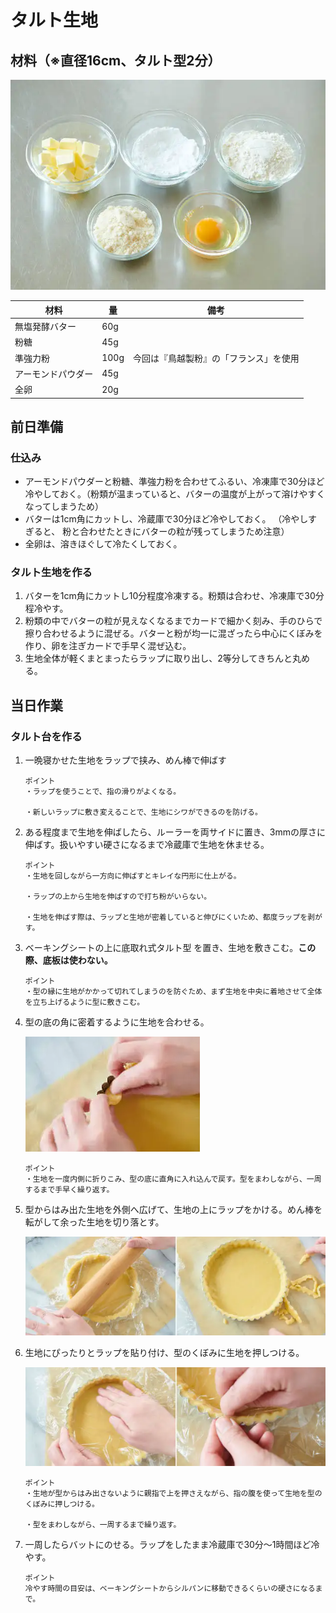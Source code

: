 # タルト生地

## 材料（※直径16cm、タルト型2分）

![タルトの材料](images/材料.png)

| 材料               | 量   | 備考                                   |
| ------------------ | ---- | -------------------------------------- |
| 無塩発酵バター     | 60g  |                                        |
| 粉糖               | 45g  |                                        |
| 準強力粉           | 100g | 今回は『鳥越製粉』の「フランス」を使用 |
| アーモンドパウダー | 45g  |                                        |
| 全卵               | 20g  |                                        |

## 前日準備

### 仕込み

- アーモンドパウダーと粉糖、準強力粉を合わせてふるい、冷凍庫で30分ほど冷やしておく。（粉類が温まっていると、バターの温度が上がって溶けやすくなってしまうため）
- バターは1cm角にカットし、冷蔵庫で30分ほど冷やしておく。 （冷やしすぎると、 粉と合わせたときにバターの粒が残ってしまうため注意）
- 全卵は、溶きほぐして冷たくしておく。

### タルト生地を作る

1. バターを1cm角にカットし10分程度冷凍する。粉類は合わせ、冷凍庫で30分程冷やす。
2. 粉類の中でバターの粒が見えなくなるまでカードで細かく刻み、手のひらで擦り合わせるように混ぜる。バターと粉が均一に混ざったら中心にくぼみを作り、卵を注ぎカードで手早く混ぜ込む。
3. 生地全体が軽くまとまったらラップに取り出し、2等分してきちんと丸める。

## 当日作業

### タルト台を作る

1. 一晩寝かせた生地をラップで挟み、めん棒で伸ばす

    ```
    ポイント
    ・ラップを使うことで、指の滑りがよくなる。

    ・新しいラップに敷き変えることで、生地にシワができるのを防げる。
    ```

1. ある程度まで生地を伸ばしたら、ルーラーを両サイドに置き、3mmの厚さに伸ばす。扱いやすい硬さになるまで冷蔵庫で生地を休ませる。

    ```
    ポイント
    ・生地を回しながら一方向に伸ばすとキレイな円形に仕上がる。

    ・ラップの上から生地を伸ばすので打ち粉がいらない。

    ・生地を伸ばす際は、ラップと生地が密着していると伸びにくいため、都度ラップを剥がす。
    ```

1. ベーキングシートの上に底取れ式タルト型 を置き、生地を敷きこむ。**この際、底板は使わない。**

    ```
    ポイント
    ・型の縁に生地がかかって切れてしまうのを防ぐため、まず生地を中央に着地させて全体を立ち上げるように型に敷きこむ。
    ```

1. 型の底の角に密着するように生地を合わせる。

    ![生地作りポイント](images/point.png)

    ```
    ポイント
    ・生地を一度内側に折りこみ、型の底に直角に入れ込んで戻す。型をまわしながら、一周するまで手早く繰り返す。
    ```

1. 型からはみ出た生地を外側へ広げて、生地の上にラップをかける。めん棒を転がして余った生地を切り落とす。

    ![めん棒転がし](images/めん棒ころがし.png)

1. 生地にぴったりとラップを貼り付け、型のくぼみに生地を押しつける。

    ![貼り付け](images/貼り付け.png)

    ```
    ポイント
    ・生地が型からはみ出さないように親指で上を押さえながら、指の腹を使って生地を型のくぼみに押しつける。

    ・型をまわしながら、一周するまで繰り返す。
    ```

1. 一周したらバットにのせる。ラップをしたまま冷蔵庫で30分～1時間ほど冷やす。

    ```
    ポイント
    冷やす時間の目安は、ベーキングシートからシルパンに移動できるくらいの硬さになるまで。
    ```

